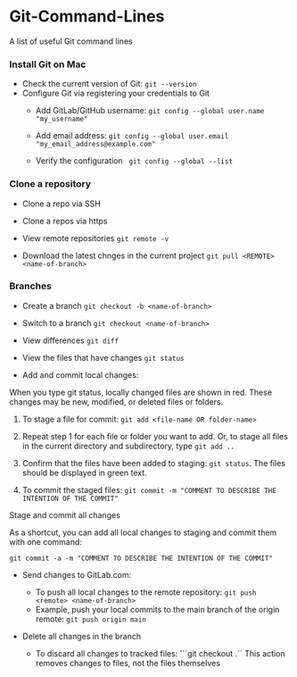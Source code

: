 # Git-Command-Lines
A list of useful Git command lines 

### Install Git on Mac 
- Check the current version of Git: ```git --version```
- Configure Git via registering your credentials to Git
	- Add GitLab/GitHub username: 
```git config --global user.name "my_username"```

	- Add email address: 
```git config --global user.email "my_email_address@example.com"```

	- Verify the configuration
``` git config --global --list```



### Clone a repository
- Clone a repo via SSH 
- Clone a repos via https 

- View remote repositories 
``` git remote -v ```

- Download the latest chnges in the current project
```git pull <REMOTE> <name-of-branch>```

### Branches 
- Create a branch 
```git checkout -b <name-of-branch>```

- Switch to a branch 
```git checkout <name-of-branch>```

- View differences 
```git diff```

- View the files that have changes 
```git status```

- Add and commit local changes: 

When you type git status, locally changed files are shown in red. These changes may be new, modified, or deleted files or folders.

1. To stage a file for commit: ```git add <file-name OR folder-name>```

2. Repeat step 1 for each file or folder you want to add. Or, to stage all files in the current directory and subdirectory, type ```git add ..```

3. Confirm that the files have been added to staging: ```git status```. The files should be displayed in green text.

4. To commit the staged files: ```git commit -m "COMMENT TO DESCRIBE THE INTENTION OF THE COMMIT"```


Stage and commit all changes

As a shortcut, you can add all local changes to staging and commit them with one command:

```git commit -a -m "COMMENT TO DESCRIBE THE INTENTION OF THE COMMIT"```

- Send changes to GitLab.com: 
	- To push all local changes to the remote repository: ```git push <remote> <name-of-branch>```
	- Example, push your local commits to the main branch of the origin remote: ```git push origin main```

- Delete all changes in the branch
	- To discard all changes to tracked files: ```git checkout .`` This action removes changes to files, not the files themselves



